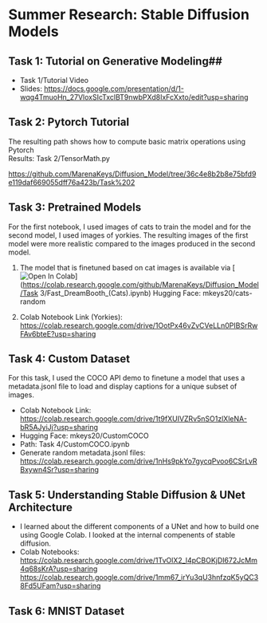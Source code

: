 # Summer Research: Stable Diffusion Models 


## Task 1: Tutorial on Generative Modeling##

-  Task 1/Tutorial Video <br/>
-  Slides: https://docs.google.com/presentation/d/1-wqg4TmuoHn_27VloxSIcTxclBT9nwbPXd8IxFcXxto/edit?usp=sharing



## Task 2: Pytorch Tutorial ##

The resulting path shows how to compute basic matrix operations using Pytorch <br/>
Results: Task 2/TensorMath.py <br/>

https://github.com/MarenaKeys/Diffusion_Model/tree/36c4e8b2b8e75bfd9e119daf669055dff76a423b/Task%202




## Task 3: Pretrained Models ##

For the first notebook, I used images of cats to train the model and for the second model, I used images of yorkies. The resulting images of the first model were more realistic compared to the images produced in the second model.
 
1. The model that is finetuned based on cat images is available via [![Open In Colab](https://colab.research.google.com/assets/colab-badge.svg)](https://colab.research.google.com/github/MarenaKeys/Diffusion_Model/Task 3/Fast_DreamBooth_(Cats).ipynb)
Hugging Face: mkeys20/cats-random<br/>

2. Colab Notebook Link (Yorkies): https://colab.research.google.com/drive/1OotPx46vZvCVeLLn0PIBSrRwFAv6bteE?usp=sharing

## Task 4: Custom Dataset ##

For this task, I used the COCO API demo to finetune a model that uses a metadata.jsonl file to load and display captions for a unique subset of images.

- Colab Notebook Link: https://colab.research.google.com/drive/1t9fXUIVZRv5nSO1zlXleNA-bR5AJyiJj?usp=sharing
- Hugging Face: mkeys20/CustomCOCO
- Path: Task 4/CustomCOCO.ipynb<br>
- Generate random metadata.jsonl files: https://colab.research.google.com/drive/1nHs9pkYo7gycqPvoo6CSrLvRBxywn4Sr?usp=sharing


## Task 5: Understanding Stable Diffusion & UNet Architecture 
- I learned about the different components of a UNet and how to build one using Google Colab. I looked at the internal compenents of stable diffusion.
- Colab Notebooks: https://colab.research.google.com/drive/1TvOlX2_l4pCBOKjDI672JcMm4q68sKrA?usp=sharing <br> https://colab.research.google.com/drive/1mm67_irYu3qU3hnfzqK5yQC38Fd5UFam?usp=sharing

## Task 6: MNIST Dataset
